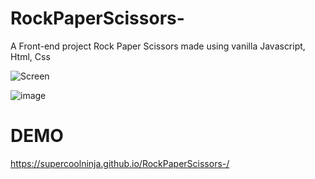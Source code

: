 # RockPaperScissors-
A Front-end project Rock Paper Scissors made using vanilla Javascript, Html, Css


![Screen](https://cdn.discordapp.com/attachments/554479498721099787/1058508312469045328/image.png)

![image](https://user-images.githubusercontent.com/28671231/210136056-292bf4ad-6e2e-4137-a946-3efa5b35870d.png)

# DEMO 
https://supercoolninja.github.io/RockPaperScissors-/
